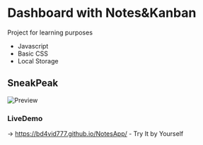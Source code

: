 # Dashboard with Notes&Kanban
Project for learning purposes

- Javascript
- Basic CSS
- Local Storage

## SneakPeak

![Preview]()

### LiveDemo
-> https://bd4vid777.github.io/NotesApp/ - Try It by Yourself
